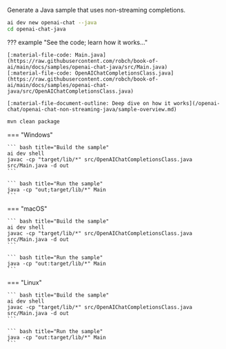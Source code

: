Generate a Java sample that uses non-streaming completions.

``` bash
ai dev new openai-chat --java
cd openai-chat-java
```

??? example "See the code; learn how it works..."

    [:material-file-code: Main.java](https://raw.githubusercontent.com/robch/book-of-ai/main/docs/samples/openai-chat-java/src/Main.java)  
    [:material-file-code: OpenAIChatCompletionsClass.java](https://raw.githubusercontent.com/robch/book-of-ai/main/docs/samples/openai-chat-java/src/OpenAIChatCompletionsClass.java)  

    [:material-file-document-outline: Deep dive on how it works](/openai-chat/openai-chat-non-streaming-java/sample-overview.md)  

``` bash title="Restore packages"
mvn clean package
```

=== "Windows"

    ``` bash title="Build the sample"
    ai dev shell
    javac -cp "target/lib/*" src/OpenAIChatCompletionsClass.java src/Main.java -d out
    ```

    ``` bash title="Run the sample"
    java -cp "out;target/lib/*" Main
    ```

=== "macOS"

    ``` bash title="Build the sample"
    ai dev shell
    javac -cp "target/lib/*" src/OpenAIChatCompletionsClass.java src/Main.java -d out
    ```

    ``` bash title="Run the sample"
    java -cp "out:target/lib/*" Main
    ```

=== "Linux"

    ``` bash title="Build the sample"
    ai dev shell
    javac -cp "target/lib/*" src/OpenAIChatCompletionsClass.java src/Main.java -d out
    ```

    ``` bash title="Run the sample"
    java -cp "out:target/lib/*" Main
    ```
